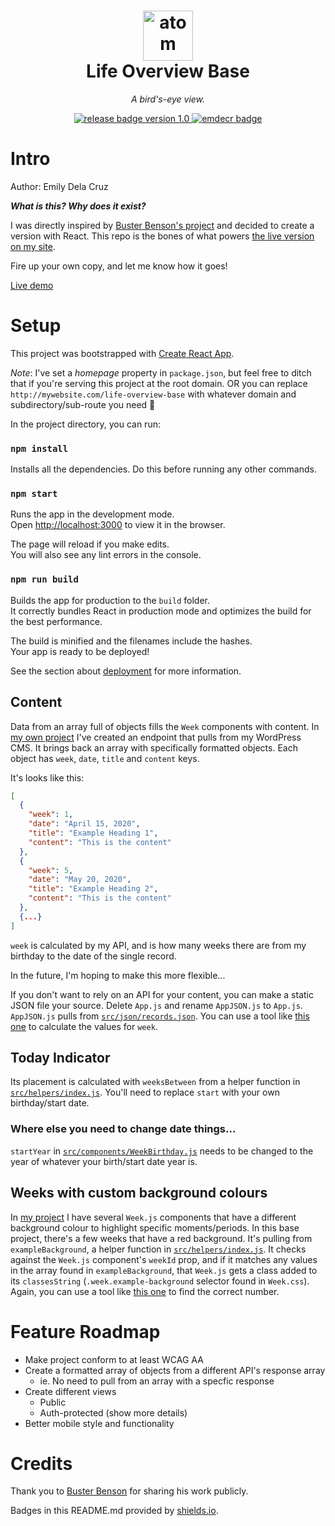 <h1 align="center">
    <a href="https://emilydelacruz.com" target="_blank"><img src="https://emilydelacruz.com/files/connection.png" alt="atom graphic" width="80"></a>
    <br>
    Life Overview Base
</h1>

<p align="center"><em>A bird's-eye view.</em></p>

<p align="center">
    <a href="https://github.com/emdecr/life-overview-base/releases">
        <img src="https://img.shields.io/badge/release-v1.0-blue.svg" alt="release badge version 1.0">
    </a>
    <a href="https://emilydelacruz.com">
        <img src="https://img.shields.io/badge/%3C%2F%3E%20with%20%E2%99%A5%EF%B8%8E%20by-emdecr-red.svg" alt="emdecr badge">
    </a>
    
</p>

# Intro

Author: Emily Dela Cruz

_**What is this? Why does it exist?**_

I was directly inspired by <a href="https://busterbenson.com/the-life-of/buster/" target="_blank">Buster Benson's project</a> and decided to create a version with React. This repo is the bones of what powers <a href="https://emilydelacruz.com/life-overview" target="_blank">the live version on my site</a>.

Fire up your own copy, and let me know how it goes!

<a href="https://emilydelacruz.com/life-overview-base" target="_blank">Live demo</a>

# Setup

This project was bootstrapped with [Create React App](https://github.com/facebook/create-react-app).

_Note_: I've set a _*homepage*_ property in `package.json`, but feel free to ditch that if you're serving this project at the root domain. OR you can replace `http://mywebsite.com/life-overview-base` with whatever domain and subdirectory/sub-route you need 🤙

In the project directory, you can run:

### `npm install`

Installs all the dependencies. Do this before running any other commands.

### `npm start`

Runs the app in the development mode.<br />
Open [http://localhost:3000](http://localhost:3000) to view it in the browser.

The page will reload if you make edits.<br />
You will also see any lint errors in the console.

### `npm run build`

Builds the app for production to the `build` folder.<br />
It correctly bundles React in production mode and optimizes the build for the best performance.

The build is minified and the filenames include the hashes.<br />
Your app is ready to be deployed!

See the section about [deployment](https://facebook.github.io/create-react-app/docs/deployment) for more information.

## Content

Data from an array full of objects fills the `Week` components with content. In <a href="https://emilydelacruz.com/life-overview" target="_blank">my own project</a> I've created an endpoint that pulls from my WordPress CMS. It brings back an array with specifically formatted objects. Each object has `week`, `date`, `title` and `content` keys.

It's looks like this:

```json
[
  {
    "week": 1,
    "date": "April 15, 2020",
    "title": "Example Heading 1",
    "content": "This is the content"
  },
  {
    "week": 5,
    "date": "May 20, 2020",
    "title": "Example Heading 2",
    "content": "This is the content"
  },
  {...}
]
```

`week` is calculated by my API, and is how many weeks there are from my birthday to the date of the single record.

In the future, I'm hoping to make this more flexible...

If you don't want to rely on an API for your content, you can make a static JSON file your source. Delete `App.js` and rename `AppJSON.js` to `App.js`. `AppJSON.js` pulls from [`src/json/records.json`](https://github.com/emdecr/life-overview-base/blob/master/src/json/records.json). You can use a tool like [this one](https://www.timeanddate.com/date/duration.html) to calculate the values for `week`.

## Today Indicator

Its placement is calculated with `weeksBetween` from a helper function in [`src/helpers/index.js`](https://github.com/emdecr/life-overview-base/blob/master/src/helpers/index.js).
You'll need to replace `start` with your own birthday/start date.

### Where else you need to change date things...

`startYear` in [`src/components/WeekBirthday.js`](https://github.com/emdecr/life-overview-base/blob/master/src/components/WeekBirthday.js) needs to be changed to the year of whatever your birth/start date year is.

## Weeks with custom background colours

In <a href="https://emilydelacruz.com/life-overview" target="_blank">my project</a> I have several `Week.js` components that have a different background colour to highlight specific moments/periods. In this base project, there's a few weeks that have a red background. It's pulling from `exampleBackground`, a helper function in [`src/helpers/index.js`](https://github.com/emdecr/life-overview-base/blob/master/src/helpers/index.js). It checks against the `Week.js` component's `weekId` prop, and if it matches any values in the array found in `exampleBackground`, that `Week.js` gets a class added to its `classesString` (`.week.example-background` selector found in `Week.css`). Again, you can use a tool like [this one](https://www.timeanddate.com/date/duration.html) to find the correct number.

# Feature Roadmap

- Make project conform to at least WCAG AA
- Create a formatted array of objects from a different API's response array
  - ie. No need to pull from an array with a specfic response
- Create different views
  - Public
  - Auth-protected (show more details)
- Better mobile style and functionality

# Credits

Thank you to <a href="https://busterbenson.com/" taarget="_blank">Buster Benson</a> for sharing his work publicly.

Badges in this README.md provided by [shields.io](https://shields.io/#your-badge).
